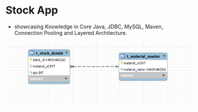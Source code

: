 #  Stock App
   +  showcasing Knowledge in Core Java, JDBC, MySQL, Maven, Connection Pooling and Layered Architecture.

![img.png](img.png)
